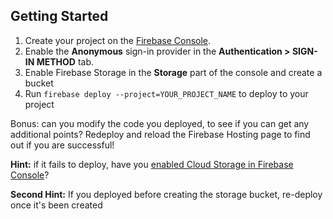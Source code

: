 Getting Started
---------------

 1. Create your project on the [Firebase Console](https://console.firebase.google.com).
 2. Enable the **Anonymous** sign-in provider in the **Authentication > SIGN-IN METHOD** tab.
 3. Enable Firebase Storage in the **Storage** part of the console and create a bucket
 4. Run `firebase deploy --project=YOUR_PROJECT_NAME` to deploy to your project

Bonus: can you modify the code you deployed, to see if you can get any additional points? Redeploy and reload the Firebase Hosting page to find out if you are successful!

**Hint:** if it fails to deploy, have you [enabled Cloud Storage in Firebase Console](https://firebase.google.com/docs/storage/web/start#create-default-bucket)?

**Second Hint:** If you deployed before creating the storage bucket, re-deploy once it's been created
